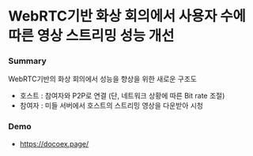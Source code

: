# WebRTC기반 화상 회의에서 사용자 수에 따른 영상 스트리밍 성능 개선 


### Summary

WebRTC기반의 화상 회의에서 성능을 향상을 위한 새로운 구조도

* 호스트 : 참여자와 P2P로 연결 (단, 네트워크 상황에 따른 Bit rate 조절)
* 참여자 : 미들 서버에서 호스트의 스트리밍 영상을 다운받아 시청


### Demo
* https://docoex.page/
